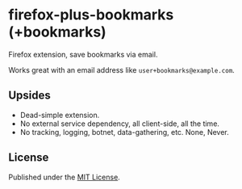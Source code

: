 # firefox-plus-bookmarks (+bookmarks)

Firefox extension, save bookmarks via email.

Works great with an email address like `user+bookmarks@example.com`.


## Upsides

- Dead-simple extension.
- No external service dependency, all client-side, all the time.
- No tracking, logging, botnet, data-gathering, etc. None, Never.


## License 

Published under the [MIT License](https://opensource.org/licenses/MIT).
